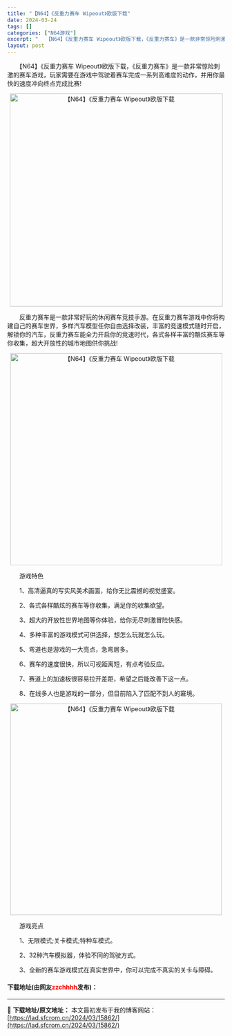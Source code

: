 ```yaml
---
title: "【N64】《反重力赛车 Wipeout》欧版下载"
date: 2024-03-24
tags: []
categories: ["N64游戏"]
excerpt: "　　【N64】《反重力赛车 Wipeout》欧版下载，《反重力赛车》是一款非常惊险刺激的赛车游戏，玩家需要在游戏中驾驶着赛车完成一系列高难度的动作，并用你最快的速度冲向终点完成比赛! 　　反重力赛车是一款非常好玩的休闲赛车竞技手游。在反重力赛车游戏中你将构建自己的赛车世界，多样汽车模型任你自由选择改&hellip;"
layout: post
---
```


 <p>　　【N64】《反重力赛车 Wipeout》欧版下载，《反重力赛车》是一款非常惊险刺激的赛车游戏，玩家需要在游戏中驾驶着赛车完成一系列高难度的动作，并用你最快的速度冲向终点完成比赛!</p> <p align="center"><img align="" border="0" src="https://lad.sfcrom.cn/wp-content/uploads/2024/03/20240324_6600474ab8df8.png" width="493" alt="【N64】《反重力赛车 Wipeout》欧版下载" /></p> <p>　　反重力赛车是一款非常好玩的休闲赛车竞技手游。在反重力赛车游戏中你将构建自己的赛车世界，多样汽车模型任你自由选择改装，丰富的竞速模式随时开启，解锁你的汽车，反重力赛车能全力开启你的竞速时代，各式各样丰富的酷炫赛车等你收集，超大开放性的城市地图供你挑战!</p> <p align="center"><img align="" border="0" src="https://lad.sfcrom.cn/wp-content/uploads/2024/03/20240324_6600474bd0d95.png" width="491" alt="【N64】《反重力赛车 Wipeout》欧版下载" /></p> <p>　　游戏特色</p> <p>　　1、高清逼真的写实风美术画面，给你无比震撼的视觉盛宴。</p> <p>　　2、各式各样酷炫的赛车等你收集，满足你的收集欲望。</p> <p>　　3、超大的开放性世界地图等你体验，给你无尽刺激冒险快感。</p> <p>　　4、多种丰富的游戏模式可供选择，想怎么玩就怎么玩。</p> <p>　　5、弯道也是游戏的一大亮点，急弯居多。</p> <p>　　6、赛车的速度很快，所以可视距离短，有点考验反应。</p> <p>　　7、赛道上的加速板很容易拉开差距，希望之后能改善下这一点。</p> <p>　　8、在线多人也是游戏的一部分，但目前陷入了匹配不到人的窘境。</p> <p align="center"><img align="" border="0" src="https://lad.sfcrom.cn/wp-content/uploads/2024/03/20240324_6600474d1fbeb.png" width="490" alt="【N64】《反重力赛车 Wipeout》欧版下载" /></p> <p>　　游戏亮点</p> <p>　　1、无限模式;关卡模式;特种车模式。</p> <p>　　2、32种汽车模拟器，体验不同的驾驶方式。</p> <p>　　3、全新的赛车游戏模式在真实世界中，你可以完成不真实的关卡与障碍。</p> <p><h4>下载地址(由网友<font color="red">zzchhhh</font>发布)：</h4></p> 

---
📖 **下载地址/原文地址：** 本文最初发布于我的博客网站：[https://lad.sfcrom.cn/2024/03/15862/](https://lad.sfcrom.cn/2024/03/15862/)
